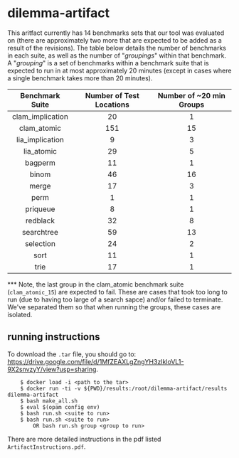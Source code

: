 # dilemma-artifact

This aritfact currently has 14 benchmarks sets that our tool was evaluated on (there are approximately two more that are expected to
be added as a result of the revisions). The table below details the number of benchmarks in each suite, as well as the number of "_groupings_" 
within that benchmark. A "_grouping_" is a set of benchmarks within a benchmark suite that is expected to run in at most approximately 20 minutes 
(except in cases where a single benchmark takes more than 20 minutes).

| Benchmark Suite               | Number of Test Locations    | Number of ~20 min Groups |
| :------------------:          | :------------------------:  | :------------------------:|
|       clam_implication        |      20                     |       1          |
|       clam_atomic             |      151                    |       15         |
|       lia_implication         |      9                      |       3          |
|       lia_atomic              |      29                     |       5          |
|       bagperm                 |      11                     |       1          |
|       binom                   |      46                     |       16         |
|       merge                   |      17                     |       3          |
|       perm                    |      1                      |       1          |
|       priqueue                |      8                      |       1          |
|       redblack                |      32                     |       8          |
|       searchtree              |      59                     |       13         |
|       selection               |      24                     |       2          |
|       sort                    |      11                     |       1          |
|       trie                    |      17                     |       1          |

*** Note, the last group in the clam_atomic benchmark suite (`clam_atomic_15`) are expected to fail. These are cases that
took too long to run (due to having too large of a search sapce) and/or failed to terminate. We've separated them so that
when running the groups, these cases are isolated.

## running instructions
To download the `.tar` file, you should go to: https://drive.google.com/file/d/1MfZEAXLgZngYH3zIkloVL1-9X2snvzyY/view?usp=sharing.
```
    $ docker load -i <path to the tar>
    $ docker run -ti -v ${PWD}/results:/root/dilemma-artifact/results dilemma-artifact
    $ bash make_all.sh
    $ eval $(opam config env)
    $ bash run.sh <suite to run> 
    $ bash run.sh <suite to run> 
        OR bash run.sh group <group to run>
```

There are more detailed instructions in the pdf listed `ArtifactInstructions.pdf`. 